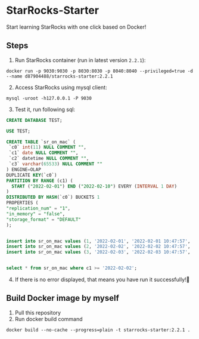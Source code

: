 # StarRocks-Starter
Start learning StarRocks with one click based on Docker!

## Steps

1. Run StarRocks container (run in latest version `2.2.1`):

```shell
docker run -p 9030:9030 -p 8030:8030 -p 8040:8040 --privileged=true -d --name d87904488/starrocks-starter:2.2.1
```

2. Access StarRocks using mysql client:

```shell
mysql -uroot -h127.0.0.1 -P 9030
```

3. Test it, run following sql:

```sql
CREATE DATABASE TEST;

USE TEST;

CREATE TABLE `sr_on_mac` (
 `c0` int(11) NULL COMMENT "",
 `c1` date NULL COMMENT "",
 `c2` datetime NULL COMMENT "",
 `c3` varchar(65533) NULL COMMENT ""
) ENGINE=OLAP 
DUPLICATE KEY(`c0`)
PARTITION BY RANGE (c1) (
  START ("2022-02-01") END ("2022-02-10") EVERY (INTERVAL 1 DAY)
)
DISTRIBUTED BY HASH(`c0`) BUCKETS 1 
PROPERTIES (
"replication_num" = "1",
"in_memory" = "false",
"storage_format" = "DEFAULT"
);


insert into sr_on_mac values (1, '2022-02-01', '2022-02-01 10:47:57', '111');
insert into sr_on_mac values (2, '2022-02-02', '2022-02-02 10:47:57', '222');
insert into sr_on_mac values (3, '2022-02-03', '2022-02-03 10:47:57', '333');


select * from sr_on_mac where c1 >= '2022-02-02';
```

4. If there is no error displayed, that means you have run it successfully!👏

## Build Docker image by myself

1. Pull this repository
2. Run docker build command

```shell
docker build --no-cache --progress=plain -t starrocks-starter:2.2.1 .
```
